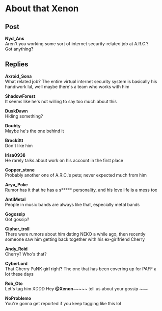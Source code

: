 # About that Xenon
## Post
**Nyd_Ans**<br>
Aren't you working some sort of internet security-related job at A.R.C.?<br>
Got anything?<br>

## Replies
**Axroid_Sona**<br>
What related job? The entire virtual internet security system is basically his handiwork lul, well maybe there's a team who works with him

**ShadowForest**<br>
It seems like he's not willing to say too much about this

**DuskDawn**<br>
Hiding something?

**Doubty**<br>
Maybe he's the one behind it

**Brock3tt**<br>
Don't like him

**Irisa0938**<br>
He rarely talks about work on his account in the first place

**Copper_stone**<br>
Probably another one of A.R.C.'s pets; never expected much from him

**Arya_Poke**<br>
Rumor has it that he has a s\*\*\*\*\* personality, and his love life is a mess too 

**AntiMetal**<br>
People in music bands are always like that, especially metal bands

**Gogossip**<br>
Got gossip?

**Cipher_troll**<br>
There were rumors about him dating NEKO a while ago, then recently someone saw him getting back together with his ex-girlfriend Cherry

**Andy_Roid**<br>
Cherry? Who's that?

**CyberLord**<br>
That Cherry PuNK girl right? The one that has been covering up for PAFF a lot these days

**Rob_Oto**<br>
Let's tag him XDDD Hey **@Xenon**~~~~~ tell us about your gossip ~~~

**NoProblemo**<br>
You're gonna get reported if you keep tagging like this lol


